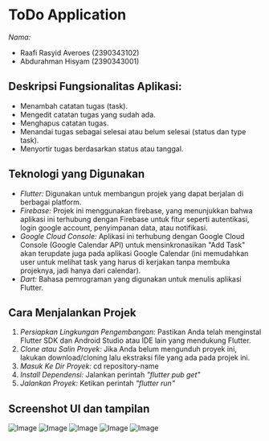 # ToDo Application
*Nama:*
- Raafi Rasyid Averoes (2390343102)
- Abdurahman Hisyam (2390343001)
## Deskripsi Fungsionalitas Aplikasi:
- Menambah catatan tugas (task).
- Mengedit catatan tugas yang sudah ada.
- Menghapus catatan tugas.
- Menandai tugas sebagai selesai atau belum selesai (status dan type task).
- Menyortir tugas berdasarkan status atau tanggal.
## Teknologi yang Digunakan
- *Flutter:* Digunakan untuk membangun projek yang dapat berjalan di berbagai platform.
- *Firebase:* Projek ini menggunakan firebase, yang menunjukkan bahwa aplikasi ini terhubung dengan Firebase untuk fitur seperti autentikasi, login google account, penyimpanan data, atau notifikasi.
- *Google Cloud Console:* Aplikasi ini terhubung dengan Google Cloud Console (Google Calendar API) untuk mensinkronasikan "Add Task" akan terupdate juga pada aplikasi Google Calendar (ini memudahkan user untuk melihat task yang harus di kerjakan tanpa membuka projeknya, jadi hanya dari calendar).
- *Dart:* Bahasa pemrograman yang digunakan untuk menulis aplikasi Flutter.
## Cara Menjalankan Projek ##
1. *Persiapkan Lingkungan Pengembangan:* Pastikan Anda telah menginstal Flutter SDK dan Android Studio atau IDE lain yang mendukung Flutter.
2. *Clone atau Salin Proyek:* Jika Anda belum mengunduh proyek ini, lakukan download/cloning lalu ekstraksi file yang ada pada projek ini.
3. *Masuk Ke Dir Proyek:* cd repository-name
4. *Install Dependensi:* Jalankan perintah *"flutter pub get"*
5. *Jalankan Proyek:* Ketikan perintah *"flutter run"*

## Screenshot UI dan tampilan ##
![Image](https://github.com/user-attachments/assets/a5a7fe7e-35ed-476a-a760-446397318d20)
![Image](https://github.com/user-attachments/assets/2b75a9df-6039-4531-bf96-341f0cae0690)
![Image](https://github.com/user-attachments/assets/be5d8ab8-894a-4fd1-b822-e40c4d632b1e)
![Image](https://github.com/user-attachments/assets/581f2d0d-a1ce-4e5d-9b01-21fcf739b3cf)
![Image](https://github.com/user-attachments/assets/cb4bbaa8-7401-4b20-8337-7c64aa33b0fd)

